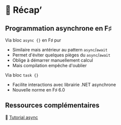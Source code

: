 # 📜 Récap’

## Programmation asynchrone en F♯

Via bloc `async {}` en F♯ pur

* Similaire mais antérieur au pattern `async`/`await`
* Permet d'éviter quelques pièges du `async`/`await`
* Oblige à démarrer manuellement calcul
* Mais compilation empêche d'oublier

Via bloc `task {}`

* Facilite interactions avec librairie .NET asynchrone
* Nouvelle norme en F♯ 6.0

## Ressources complémentaires

🔗 [Tutorial async](https://docs.microsoft.com/en-us/dotnet/fsharp/tutorials/async)
